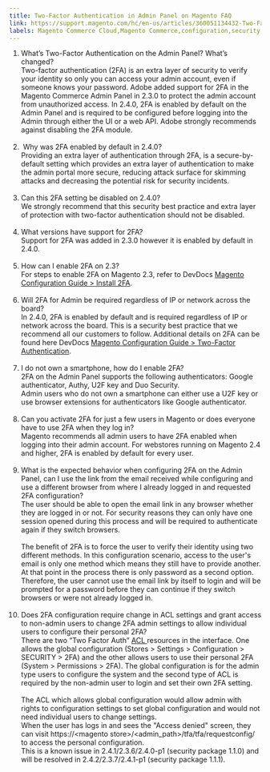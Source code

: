 ```yaml
---
title: Two-Factor Authentication in Admin Panel on Magento FAQ
link: https://support.magento.com/hc/en-us/articles/360051134432-Two-Factor-Authentication-in-Admin-Panel-on-Magento-FAQ
labels: Magento Commerce Cloud,Magento Commerce,configuration,security,admin,authentication,attack,FAQ,browser,ACL,2.3.0,2.4.0,2.3.6,2.4.1,2.4.0-p1,2.4.1-p1,two factor authentication
---
```


<ol>
<li>
What’s Two-Factor Authentication on the Admin Panel? What’s changed?<br/>Two-factor authentication (2FA) is an extra layer of security to verify your identity so only you can access your admin account, even if someone knows your password. Adobe added support for 2FA in the Magento Commerce Admin Panel in 2.3.0 to protect the admin account from unauthorized access. In 2.4.0, 2FA is enabled by default on the Admin Panel and is required to be configured before logging into the Admin through either the UI or a web API. Adobe strongly recommends against disabling the 2FA module.<br/><br/>
</li>
<li>
 Why was 2FA enabled by default in 2.4.0?<br/>Providing an extra layer of authentication through 2FA, is a secure-by-default setting which provides an extra layer of authentication to make the admin portal more secure, reducing attack surface for skimming attacks and decreasing the potential risk for security incidents.<br/><br/>
</li>
<li>
Can this 2FA setting be disabled on 2.4.0?<br/>We strongly recommend that this security best practice and extra layer of protection with two-factor authentication should not be disabled.<br/><br/>
</li>
<li>
What versions have support for 2FA?<br/>Support for 2FA was added in 2.3.0 however it is enabled by default in 2.4.0.<br/><br/>
</li>
<li>
How can I enable 2FA on 2.3?<br/>For steps to enable 2FA on Magento 2.3, refer to DevDocs <a href="https://devdocs.magento.com/guides/v2.3/security/two-factor-authentication.html#install-2fa">Magento Configuration Guide &gt; Install 2FA</a>.<br/><br/>
</li>
<li>
Will 2FA for Admin be required regardless of IP or network across the board?<br/>In 2.4.0, 2FA is enabled by default and is required regardless of IP or network across the board. This is a security best practice that we recommend all our customers to follow. Additional details on 2FA can be found here DevDocs <a href="https://devdocs.magento.com/guides/v2.4/security/two-factor-authentication.html">Magento Configuration Guide &gt; Two-Factor Authentication</a>.<br/><br/>
</li>
<li>
I do not own a smartphone, how do I enable 2FA?<br/>2FA on the Admin Panel supports the following authenticators: Google authenticator, Authy, U2F key and Duo Security.<br/>Admin users who do not own a smartphone can either use a U2F key or use browser extensions for authenticators like Google authenticator.<br/><br/>
</li>
<li>
Can you activate 2FA for just a few users in Magento or does everyone have to use 2FA when they log in?<br/>Magento recommends all admin users to have 2FA enabled when logging into their admin account. For webstores running on Magento 2.4 and higher, 2FA is enabled by default for every user.<br/><br/>
</li>
<li>
What is the expected behavior when configuring 2FA on the Admin Panel, can I use the link from the email received while configuring and use a different browser from where I already logged in and requested 2FA configuration?<br/>The user should be able to open the email link in any browser whether they are logged in or not. For security reasons they can only have one session opened during this process and will be required to authenticate again if they switch browsers.<br/><br/>The benefit of 2FA is to force the user to verify their identity using two different methods. In this configuration scenario, access to the user's email is only one method which means they still have to provide another. At that point in the process there is only password as a second option. Therefore, the user cannot use the email link by itself to login and will be prompted for a password before they can continue if they switch browsers or were not already logged in.<br/><br/>
</li>
<li>
Does 2FA configuration require change in ACL settings and grant access to non-admin users to change 2FA admin settings to allow individual users to configure their personal 2FA?<br/>There are two “Two Factor Auth” <a href="https://devdocs.magento.com/guides/v2.4/ext-best-practices/tutorials/create-access-control-list-rule.html">ACL </a>resources in the interface. One allows the global configuration (Stores &gt; Settings &gt; Configuration &gt; SECURITY &gt; 2FA) and the other allows users to use their personal 2FA (System &gt; Permissions &gt; 2FA). The global configuration is for the admin type users to configure the system and the second type of ACL is required by the non-admin user to login and set their own 2FA setting.<br/><br/>The ACL which allows global configuration would allow admin with rights to configuration settings to set global configuration and would not need individual users to change settings.<br/>When the user has logs in and sees the "Access denied" screen, they can visit https://&lt;magento store&gt;/&lt;admin_path&gt;/tfa/tfa/requestconfig/ to access the personal configuration. <br/>This is a known issue in 2.4.1/2.3.6/2.4.0-p1 (security package 1.1.0) and will be resolved in 2.4.2/2.3.7/2.4.1-p1 (security package 1.1.1).</li>
</ol>